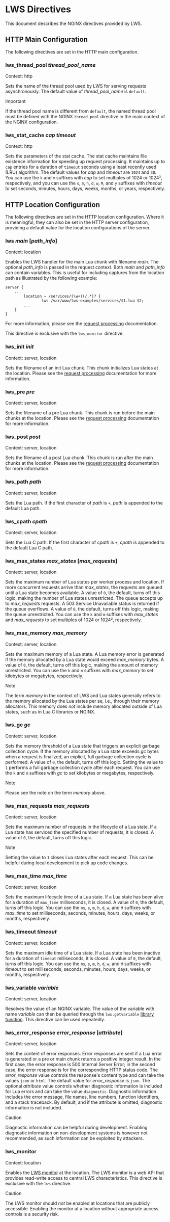 # LWS Directives

This document describes the NGINX directives provided by LWS.


## HTTP Main Configuration

The following directives are set in the HTTP main configuration.


### lws_thread_pool *thread_pool_name*

Context: http

Sets the name of the thread pool used by LWS for serving requests asynchronously. The default
value of *thread_pool_name* is `default`.

> [!IMPORTANT]
> If the thread pool name is different from `default`, the named thread pool must be defined with
> the NGINX `thread_pool` directive in the main context of the NGINX configuration.


### lws_stat_cache *cap* *timeout*

Context: http

Sets the parameters of the stat cache. The stat cache maintains file existence information for
speeding up request processing. It maintains up to `cap` entries for a duration of `timeout`
seconds using a least recently used (LRU) algorithm. The default values for *cap* and *timeout*
are `1024` and `30`. You can use the `k` and `m` suffixes with *cap* to set multiples of 1024 or
1024², respectively, and you can use the `s`, `m`, `h`, `d`, `w`, `M`, and `y` suffixes
with *timeout* to set seconds, minutes, hours, days, weeks, months, or years, respectively.


## HTTP Location Configuration

The following directives are set in the HTTP location configuration. Where it is meaningful, they
can also be set in the HTTP server configuration, providing a default value for the location
configurations of the server.


### lws *main* [*path_info*]

Context: location

Enables the LWS handler for the main Lua chunk with filename *main*. The optional *path_info*
is passed in the request context. Both *main* and *path_info* can contain variables. This is
useful for including captures from the location path as illustrated by the following example:

```nginx
server {
	...
        location ~ /services/(\w+)(/.*)? {
                lws /var/www/lws-examples/services/$1.lua $2;
		...
	}
}
```

For more information, please see the [request processing](RequestProcessing.md) documentation.

This directive is exclusive with the `lws_monitor` directive.


### lws_init *init*

Context: server, location

Sets the filename of an init Lua chunk. This chunk initializes Lua states at the location. Please
see the [request processing](RequestProcessing.md) documentation for more information.


### lws_pre *pre*

Context: server, location

Sets the filename of a pre Lua chunk. This chunk is run before the main chunks at the location.
Please see the [request processing](RequestProcessing.md) documentation for more information.


### lws_post *post*

Context: server, location

Sets the filename of a post Lua chunk. This chunk is run after the main chunks at the location.
Please see the [request processing](RequestProcessing.md) documentation for more information.


### lws_path *path*

Context: server, location


Sets the Lua path. If the first character of *path* is `+`, *path* is appended to the default Lua
path.


### lws_cpath *cpath*

Context: server, location

Sets the Lua C path. If the first character of *cpath* is `+`, *cpath* is appended to the default
Lua C path.


### lws_max_states *max_states* [*max_requests*]

Context: server, location

Sets the maximum number of Lua states per worker process and location. If more concurrent requests
arrive than *max_states*, the requests are queued until a Lua state becomes available. A value of
`0`, the default, turns off this logic, making the number of Lua states unrestricted. The queue
accepts up to *max_requests* requests. A 503 Service Unavailable status is returned if the queue
overflows. A value of `0`, the default, turns off this logic, making the queue unrestricted. You
can use the `k` and `m` suffixes with *max_states* and *max_requests* to set multiples of 1024 or
1024², respectively.


### lws_max_memory *max_memory*

Context: server, location

Sets the maximum memory of a Lua state. A Lua memory error is generated if the memory allocated by
a Lua state would exceed *max_memory* bytes. A value of `0`, the default, turns off this logic,
making the amount of memory unrestricted. You can use the `k` and `m` suffixes with *max_memory*
to set kilobytes or megabytes, respectively.

> [!NOTE]
> The term *memory* in the context of LWS and Lua states generally refers to the memory allocated
> by the Lua states per se, i.e., through their memory allocators. This memory does *not* include
> memory allocated outside of Lua states, such as in Lua C libraries or NGINX.


### lws_gc *gc*

Context: server, location

Sets the memory threshold of a Lua state that triggers an explicit garbage collection cycle. If
the memory allocated by a Lua state exceeds *gc* bytes when a request is finalized, an explicit,
full garbage collection cycle is performed. A value of `0`, the default, turns off this logic.
Setting the value to `1` performs a full garbage collection cycle after each request. You can use
the `k` and `m` suffixes with *gc* to set kilobytes or megabytes, respectively.

> [!NOTE]
> Please see the note on the term *memory* above.


### lws_max_requests *max_requests*

Context: server, location

Sets the maximum number of requests in the lifecycle of a Lua state. If a Lua state has serviced
the specified number of requests, it is closed. A value of `0`, the default, turns off this logic.

> [!NOTE]
> Setting the value to `1` closes Lua states after each request. This can be helpful during local
> development to pick up code changes.


### lws_max_time *max_time*

Context: server, location

Sets the maximum lifecycle time of a Lua state. If a Lua state has been alive for a duration of
`max_time` milliseconds, it is closed. A value of `0`, the default, turns off this logic. You can
use the `ms`, `s`, `m`, `h`, `d`, `w`, and `M` suffixes with *max_time* to set milliseconds,
seconds, minutes, hours, days, weeks, or months, respectively.


### lws_timeout *timeout*

Context: server, location

Sets the maximum idle time of a Lua state. If a Lua state has been inactive for a duration of
`timeout` milliseconds, it is closed. A value of `0`, the default, turns off this logic. You can
use the `ms`, `s`, `m`, `h`, `d`, `w`, and `M` suffixes with *timeout* to set milliseconds,
seconds, minutes, hours, days, weeks, or months, respectively.


### lws_variable *variable*

Context: server, location

Resolves the value of an NGINX variable. The value of the variable with name *variable* can then
be queried through the `lws.getvariable` [library function](Library.md). This directive can be
used repeatedly.


### lws_error_response *error_response* [*attribute*]

Context: server, location

Sets the content of error responses. Error responses are sent if a Lua error is generated
or a pre or main chunk returns a positive integer result. In the first case, the error response
is 500 Internal Server Error; in the second case, the error response is for the corresponding
HTTP status code. The *error_response* value controls the response's content type and can take
the values `json` or `html`. The default value for *error_response* is `json`. The optional
*attribute* value controls whether diagnostic information is included for Lua errors and can take
the value `diagnostic`. Diagnostic information includes the error message, file names, line
numbers, function identifiers, and a stack traceback. By default, and if the attribute is omitted,
diagnostic information is not included.

> [!CAUTION]
> Diagnostic information can be helpful during development. Enabling diagnostic information on
> non-development systems is however not recommended, as such information can be exploited by
> attackers.


### lws_monitor

Context: location

Enables the [LWS monitor](Monitor.md) at the location. The LWS monitor is a web API that provides
read-write access to central LWS characteristics. This directive is exclusive with the `lws`
directive.

> [!CAUTION]
> The LWS monitor should *not* be enabled at locations that are publicly accessible. Enabling
> the monitor at a location without appropriate access controls is a security risk.
